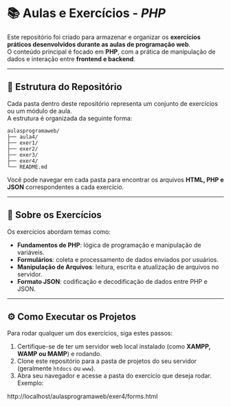 # 📚 Aulas e Exercícios - *PHP*

Este repositório foi criado para armazenar e organizar os **exercícios práticos desenvolvidos durante as aulas de programação web**.  
O conteúdo principal é focado em **PHP**, com a prática de manipulação de dados e interação entre **frontend e backend**.

---

## 📁 Estrutura do Repositório

Cada pasta dentro deste repositório representa um conjunto de exercícios ou um módulo de aula.  
A estrutura é organizada da seguinte forma:
```
aulasprogramaweb/
├── aula4/
├── exer1/
├── exer2/
├── exer3/
├── exer4/
└── README.md
```
Você pode navegar em cada pasta para encontrar os arquivos **HTML, PHP e JSON** correspondentes a cada exercício.

---

## 🚀 Sobre os Exercícios

Os exercícios abordam temas como:

- **Fundamentos de PHP**: lógica de programação e manipulação de variáveis.  
- **Formulários**: coleta e processamento de dados enviados por usuários.  
- **Manipulação de Arquivos**: leitura, escrita e atualização de arquivos no servidor.  
- **Formato JSON**: codificação e decodificação de dados entre PHP e JSON.  

---

## ⚙️ Como Executar os Projetos

Para rodar qualquer um dos exercícios, siga estes passos:

1. Certifique-se de ter um servidor web local instalado (como **XAMPP, WAMP ou MAMP**) e rodando.  
2. Clone este repositório para a pasta de projetos do seu servidor (geralmente `htdocs` ou `www`).  
3. Abra seu navegador e acesse a pasta do exercício que deseja rodar. Exemplo:  



http://localhost/aulasprogramaweb/exer4/forms.html
